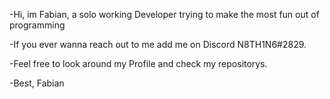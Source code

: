-Hi, im Fabian, a solo working Developer trying to make the most fun out of programming


-If you ever wanna reach out to me add me on Discord N8TH1N6#2829.


-Feel free to look around my Profile and check my repositorys.


-Best, Fabian
